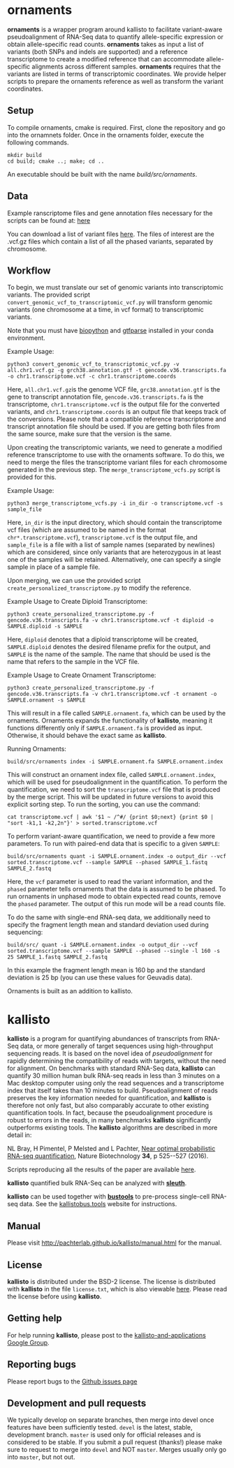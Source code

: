 # ornaments
__ornaments__ is a wrapper program around kallisto to facilitate
variant-aware pseudoalignment of RNA-Seq data to quantify allele-specific
expression or obtain allele-specific read counts. __ornaments__ takes as input
a list of variants (both SNPs and indels are supported) and a reference
transcriptome to create a modified reference that can accommodate allele-specific
alignments across different samples. __ornaments__ requires that the variants
are listed in terms of transcriptomic coordinates. We provide helper scripts
to prepare the ornaments reference as well as transform the variant coordinates.

## Setup
To compile ornaments, cmake is required. First, clone the repository and go into the
ornamnets folder. Once in the ornaments folder, execute the following commands.

```
mkdir build
cd build; cmake ..; make; cd ..
```

An executable should be built with the name _build/src/ornaments_.

## Data
Example ranscriptome files and gene annotation files necessary for the scripts can be found at: [here](https://www.gencodegenes.org/human/)

You can download a list of variant files [here](http://ftp.1000genomes.ebi.ac.uk/vol1/ftp/data_collections/1000G_2504_high_coverage/working/20201028_3202_phased/). The files of interest are the .vcf.gz files which contain a list of all the phased variants, separated by chromosome.

## Workflow
To begin, we must translate our set of genomic variants into transcriptomic variants. 
The provided script `convert_genomic_vcf_to_transcriptomic_vcf.py` will transform
genomic variants (one chromosome at a time, in vcf format) to transcriptomic variants.

Note that you must have [biopython](https://anaconda.org/conda-forge/biopython) and [gtfparse](https://anaconda.org/bioconda/gtfparse) installed in your conda environment.

Example Usage:

```
python3 convert_genomic_vcf_to_transcriptomic_vcf.py -v all.chr1.vcf.gz -g grch38.annotation.gtf -t gencode.v36.transcripts.fa -o chr1.transcriptome.vcf -c chr1.transcriptome.coords
```


Here, `all.chr1.vcf.gz`is the genome VCF file, `grc38.annotation.gtf` is the gene to
transcript annotation file, `gencode.v36.transcripts.fa` is the transcriptome, 
`chr1.transcriptome.vcf` is the output file for the converted variants, and `chr1.transcriptome.coords` 
is an output file that keeps track of the conversions. Please note that a compatible
reference transcriptome and transcript annotation file should be used. If you are getting both files from the same source, make sure that the version is the same.

Upon creating the transcriptomic variants, we need to generate a modified reference
transcriptome to use with the ornaments software. To do this, we need to merge the files
the transcriptome variant files for each chromosome generated in the previous step. The 
`merge_transcriptome_vcfs.py` script is provided for this.

Example Usage:
```
python3 merge_transcriptome_vcfs.py -i in_dir -o transcriptome.vcf -s sample_file
```

Here, `in_dir` is the input directory, which should contain the transcriptome vcf files 
(which are assumed to be named in the format `chr*.transcriptome.vcf`), `transcriptome.vcf` is 
the output file, and `sample_file` is a file with a list of sample names (separated by newlines)
which are considered, since only variants that are heterozygous in at least one of the samples 
will be retained. Alternatively, one can specify a single sample in place of a sample file.

Upon merging, we can use the provided script `create_personalized_transcriptome.py` to modify the reference.

Example Usage to Create Diploid Transcriptome:
```
python3 create_personalized_transcriptome.py -f gencode.v36.transcripts.fa -v chr1.transcriptome.vcf -t diploid -o SAMPLE.diploid -s SAMPLE
```

Here, `diploid` denotes that a diploid transcriptome will be created, `SAMPLE.diploid` denotes the desired filename prefix for the output,
and `SAMPLE` is the name of the sample. The name that should be used is the name that refers to the sample in the VCF file.

Example Usage to Create Ornament Transcriptome:
```
python3 create_personalized_transcriptome.py -f gencode.v36.transcripts.fa -v chr1.transcriptome.vcf -t ornament -o SAMPLE.ornament -s SAMPLE
```

This will result in a file called `SAMPLE.ornament.fa`, which can be used by the ornaments. Ornaments
expands the functionality of __kallisto__, meaning it functions differently only if `SAMPLE.ornament.fa`
is provided as input. Otherwise, it should behave the exact same as __kallisto__.

Running Ornaments:

```
build/src/ornaments index -i SAMPLE.ornament.fa SAMPLE.ornament.index
```

This will construct an ornament index file, called `SAMPLE.ornament.index`, which will be used for pseudoalignment in the quantification. To perform the quantification, we need to sort the `transcriptome.vcf` file that is produced by the merge script. This will be updated in future versions to avoid this explicit sorting step. To run the sorting, you can use the command:

```
cat transcriptome.vcf | awk '$1 ~ /^#/ {print $0;next} {print $0 | "sort -k1,1 -k2,2n"}' > sorted.transcriptome.vcf
```

To perform variant-aware quantification, we need to provide a few more parameters. To run with paired-end data that is specific to a given `SAMPLE`:

```
build/src/ornaments quant -i SAMPLE.ornament.index -o output_dir --vcf sorted.transcriptome.vcf --sample SAMPLE --phased SAMPLE_1.fastq SAMPLE_2.fastq
```

Here, the `vcf` parameter is used to read the variant information, and the `phased` parameter tells ornaments that the data is assumed to be phased. To run ornaments in unphased mode to obtain expected read counts, remove the `phased` parameter. The output of this run mode will be a read counts file.

To do the same with single-end RNA-seq data, we additionally need to specify the fragment length mean and standard deviation used during sequencing:

```
build/src/ quant -i SAMPLE.ornament.index -o output_dir --vcf sorted.transcriptome.vcf --sample SAMPLE --phased --single -l 160 -s 25 SAMPLE_1.fastq SAMPLE_2.fastq
```

In this example the fragment length mean is 160 bp and the standard deviation is 25 bp (you can use these values for Geuvadis data).

Ornaments is built as an addition to kallisto.

# kallisto

__kallisto__ is a program for quantifying abundances of transcripts from
RNA-Seq data, or more generally of target sequences using high-throughput
sequencing reads. It is based on the novel idea of _pseudoalignment_ for
rapidly determining the compatibility of reads with targets, without the need
for alignment. On benchmarks with standard RNA-Seq data, __kallisto__ can
quantify 30 million human bulk RNA-seq reads in less than 3  minutes on a Mac desktop
computer using only the read sequences and a transcriptome index that
itself takes than 10 minutes to build. Pseudoalignment of reads
preserves the key information needed for quantification, and __kallisto__
is therefore not only fast, but also comparably accurate to other existing
quantification tools. In fact, because the pseudoalignment procedure is
robust to errors in the reads, in many benchmarks __kallisto__
significantly outperforms existing tools. The __kallisto__ algorithms are described in more detail in:

NL Bray, H Pimentel, P Melsted and L Pachter, [Near optimal probabilistic RNA-seq quantification](http://www.nature.com/nbt/journal/v34/n5/abs/nbt.3519.html), Nature Biotechnology __34__, p 525--527 (2016).

Scripts reproducing all the results of the paper are available [here](https://github.com/pachterlab/kallisto_paper_analysis).

__kallisto__ quantified bulk RNA-Seq can be analyzed with [__sleuth__](https://github.com/pachterlab/sleuth/).

__kallisto__ can be used together with [__bustools__](https://bustools.github.io/) to pre-process single-cell RNA-seq data. See the [kallistobus.tools](https://www.kallistobus.tools/) website for instructions.

## Manual

Please visit http://pachterlab.github.io/kallisto/manual.html for the manual.

## License

__kallisto__ is distributed under the BSD-2 license. The license is distributed with __kallisto__ in the file `license.txt`, which is also viewable [here](https://pachterlab.github.io/kallisto/download). Please read the license before using __kallisto__.

## Getting help

For help running __kallisto__, please post to the [kallisto-and-applications Google Group](https://groups.google.com/forum/#!forum/kallisto-and-applications).

## Reporting bugs

Please report bugs to the [Github issues page](https://github.com/pachterlab/kallisto/issues)

## Development and pull requests

We typically develop on separate branches, then merge into devel once features
have been sufficiently tested. `devel` is the latest, stable, development
branch. `master` is used only for official releases and is considered to be
stable. If you submit a pull request (thanks!) please make sure to request to
merge into `devel` and NOT `master`. Merges usually only go into `master`, but
not out.
